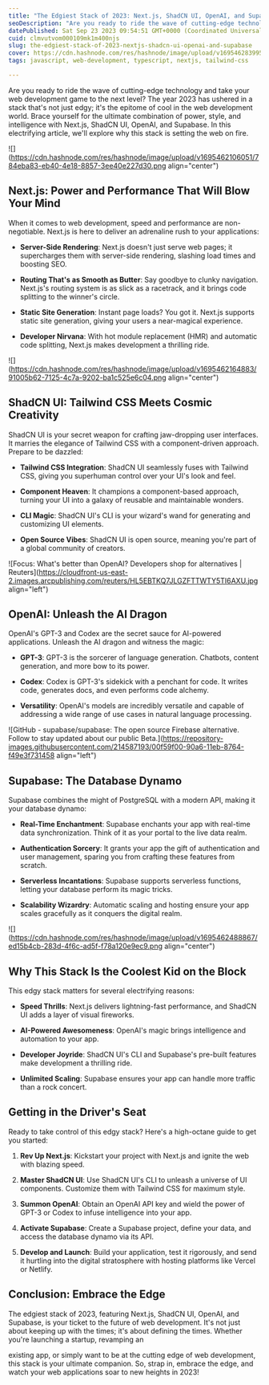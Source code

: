 ```yaml
---
title: "The Edgiest Stack of 2023: Next.js, ShadCN UI, OpenAI, and Supabase"
seoDescription: "Are you ready to ride the wave of cutting-edge technology and take your web development game to the next level? The year 2023 has ushered in a stack..."
datePublished: Sat Sep 23 2023 09:54:51 GMT+0000 (Coordinated Universal Time)
cuid: clmvutvom000109mk1m400njs
slug: the-edgiest-stack-of-2023-nextjs-shadcn-ui-openai-and-supabase
cover: https://cdn.hashnode.com/res/hashnode/image/upload/v1695462839950/e67060eb-fd2e-4333-858c-e4e211f47d5a.png
tags: javascript, web-development, typescript, nextjs, tailwind-css

---
```


Are you ready to ride the wave of cutting-edge technology and take your web development game to the next level? The year 2023 has ushered in a stack that's not just edgy; it's the epitome of cool in the web development world. Brace yourself for the ultimate combination of power, style, and intelligence with Next.js, ShadCN UI, OpenAI, and Supabase. In this electrifying article, we'll explore why this stack is setting the web on fire.

![](https://cdn.hashnode.com/res/hashnode/image/upload/v1695462106051/784eba83-eb40-4e18-8857-3ee40e227d30.png align="center")

## **Next.js: Power and Performance That Will Blow Your Mind**

When it comes to web development, speed and performance are non-negotiable. Next.js is here to deliver an adrenaline rush to your applications:

* **Server-Side Rendering**: Next.js doesn't just serve web pages; it supercharges them with server-side rendering, slashing load times and boosting SEO.
    
* **Routing That's as Smooth as Butter**: Say goodbye to clunky navigation. Next.js's routing system is as slick as a racetrack, and it brings code splitting to the winner's circle.
    
* **Static Site Generation**: Instant page loads? You got it. Next.js supports static site generation, giving your users a near-magical experience.
    
* **Developer Nirvana**: With hot module replacement (HMR) and automatic code splitting, Next.js makes development a thrilling ride.
    

![](https://cdn.hashnode.com/res/hashnode/image/upload/v1695462164883/91005b62-7125-4c7a-9202-ba1c525e6c04.png align="center")

## **ShadCN UI: Tailwind CSS Meets Cosmic Creativity**

ShadCN UI is your secret weapon for crafting jaw-dropping user interfaces. It marries the elegance of Tailwind CSS with a component-driven approach. Prepare to be dazzled:

* **Tailwind CSS Integration**: ShadCN UI seamlessly fuses with Tailwind CSS, giving you superhuman control over your UI's look and feel.
    
* **Component Heaven**: It champions a component-based approach, turning your UI into a galaxy of reusable and maintainable wonders.
    
* **CLI Magic**: ShadCN UI's CLI is your wizard's wand for generating and customizing UI elements.
    
* **Open Source Vibes**: ShadCN UI is open source, meaning you're part of a global community of creators.
    

![Focus: What's better than OpenAI? Developers shop for alternatives | Reuters](https://cloudfront-us-east-2.images.arcpublishing.com/reuters/HL5EBTKQ7JLGZFTTWTY5TI6AXU.jpg align="left")

## **OpenAI: Unleash the AI Dragon**

OpenAI's GPT-3 and Codex are the secret sauce for AI-powered applications. Unleash the AI dragon and witness the magic:

* **GPT-3**: GPT-3 is the sorcerer of language generation. Chatbots, content generation, and more bow to its power.
    
* **Codex**: Codex is GPT-3's sidekick with a penchant for code. It writes code, generates docs, and even performs code alchemy.
    
* **Versatility**: OpenAI's models are incredibly versatile and capable of addressing a wide range of use cases in natural language processing.
    

![GitHub - supabase/supabase: The open source Firebase alternative. Follow to  stay updated about our public Beta.](https://repository-images.githubusercontent.com/214587193/00f59f00-90a6-11eb-8764-f49e3f731458 align="left")

## **Supabase: The Database Dynamo**

Supabase combines the might of PostgreSQL with a modern API, making it your database dynamo:

* **Real-Time Enchantment**: Supabase enchants your app with real-time data synchronization. Think of it as your portal to the live data realm.
    
* **Authentication Sorcery**: It grants your app the gift of authentication and user management, sparing you from crafting these features from scratch.
    
* **Serverless Incantations**: Supabase supports serverless functions, letting your database perform its magic tricks.
    
* **Scalability Wizardry**: Automatic scaling and hosting ensure your app scales gracefully as it conquers the digital realm.
    

![](https://cdn.hashnode.com/res/hashnode/image/upload/v1695462488867/ed15b4cb-283d-4f6c-ad5f-f78a120e9ec9.png align="center")

## **Why This Stack Is the Coolest Kid on the Block**

This edgy stack matters for several electrifying reasons:

* **Speed Thrills**: Next.js delivers lightning-fast performance, and ShadCN UI adds a layer of visual fireworks.
    
* **AI-Powered Awesomeness**: OpenAI's magic brings intelligence and automation to your app.
    
* **Developer Joyride**: ShadCN UI's CLI and Supabase's pre-built features make development a thrilling ride.
    
* **Unlimited Scaling**: Supabase ensures your app can handle more traffic than a rock concert.
    

## **Getting in the Driver's Seat**

Ready to take control of this edgy stack? Here's a high-octane guide to get you started:

1. **Rev Up Next.js**: Kickstart your project with Next.js and ignite the web with blazing speed.
    
2. **Master ShadCN UI**: Use ShadCN UI's CLI to unleash a universe of UI components. Customize them with Tailwind CSS for maximum style.
    
3. **Summon OpenAI**: Obtain an OpenAI API key and wield the power of GPT-3 or Codex to infuse intelligence into your app.
    
4. **Activate Supabase**: Create a Supabase project, define your data, and access the database dynamo via its API.
    
5. **Develop and Launch**: Build your application, test it rigorously, and send it hurtling into the digital stratosphere with hosting platforms like Vercel or Netlify.
    

## **Conclusion: Embrace the Edge**

The edgiest stack of 2023, featuring Next.js, ShadCN UI, OpenAI, and Supabase, is your ticket to the future of web development. It's not just about keeping up with the times; it's about defining the times. Whether you're launching a startup, revamping an

existing app, or simply want to be at the cutting edge of web development, this stack is your ultimate companion. So, strap in, embrace the edge, and watch your web applications soar to new heights in 2023!